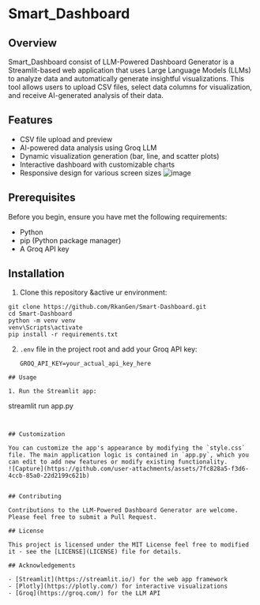# Smart_Dashboard

## Overview

Smart_Dashboard consist  of LLM-Powered Dashboard Generator is a Streamlit-based web application that uses Large Language Models (LLMs) to analyze data and automatically generate insightful visualizations. This tool allows users to upload CSV files, select data columns for visualization, and receive AI-generated analysis of their data.

## Features

- CSV file upload and preview
- AI-powered data analysis using Groq LLM
- Dynamic visualization generation (bar, line, and scatter plots)
- Interactive dashboard with customizable charts
- Responsive design for various screen sizes
![image](https://github.com/user-attachments/assets/d5fa2888-b840-4b16-850d-cfca195599ef)

## Prerequisites

Before you begin, ensure you have met the following requirements:

- Python 
- pip (Python package manager)
- A Groq API key

## Installation

1. Clone this repository &active ur environment:
```
git clone https://github.com/RkanGen/Smart-Dashboard.git
cd Smart-Dashboard
python -m venv venv
venv\Scripts\activate
pip install -r requirements.txt
```
2. `.env` file in the project root and add your Groq API key:
   ```
   GROQ_API_KEY=your_actual_api_key_here
```
## Usage

1. Run the Streamlit app:
```
streamlit run app.py
```


## Customization

You can customize the app's appearance by modifying the `style.css` file. The main application logic is contained in `app.py`, which you can edit to add new features or modify existing functionality.
![Capture](https://github.com/user-attachments/assets/7fc828a5-f3d6-4ccb-85a0-22d2199c621b)


## Contributing

Contributions to the LLM-Powered Dashboard Generator are welcome. Please feel free to submit a Pull Request.

## License

This project is licensed under the MIT License feel free to modified it - see the [LICENSE](LICENSE) file for details.

## Acknowledgements

- [Streamlit](https://streamlit.io/) for the web app framework
- [Plotly](https://plotly.com/) for interactive visualizations
- [Groq](https://groq.com/) for the LLM API

